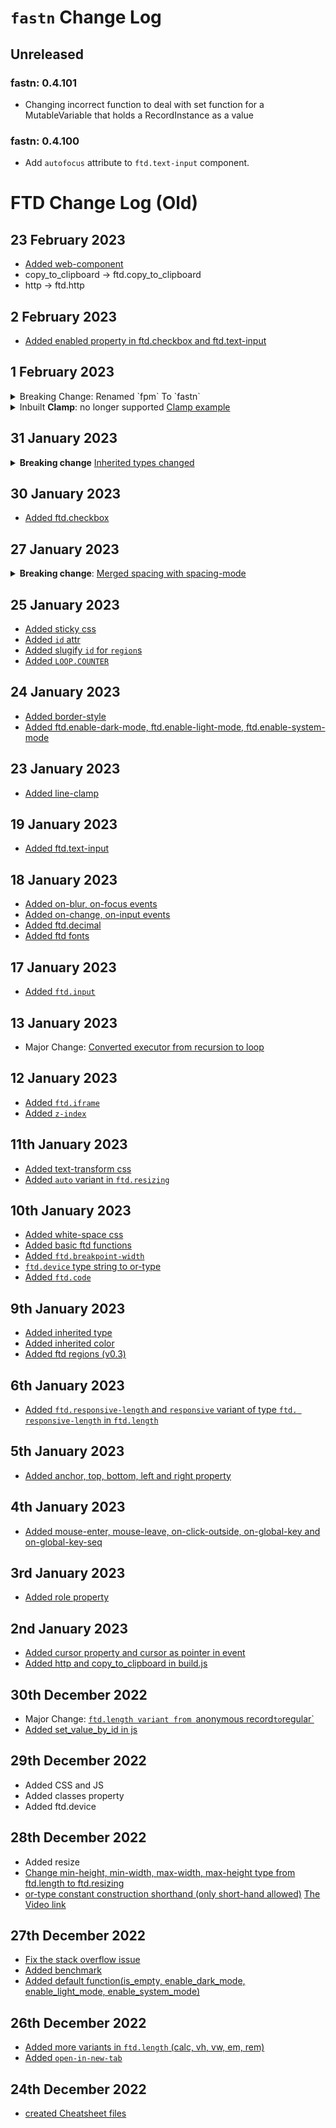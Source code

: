 # `fastn` Change Log

## Unreleased

### fastn: 0.4.101

- Changing incorrect function to deal with set function for a MutableVariable that holds a RecordInstance as a value


### fastn: 0.4.100

- Add `autofocus` attribute to `ftd.text-input` component.


# FTD Change Log (Old)

## 23 February 2023

- [Added web-component](https://github.com/ftd-lang/ftd/commit/f7c47c197f347bd2b48f0995b82aeaaf760ce44a)
- copy_to_clipboard -> ftd.copy_to_clipboard
- http -> ftd.http

## 2 February 2023
- [Added enabled property in ftd.checkbox and ftd.text-input](https://github.com/ftd-lang/ftd/commit/12425b68b56c2f475f3630ddb0484de70479aad0)

## 1 February 2023

<details>
<summary>Breaking Change: Renamed `fpm` To `fastn`</summary>
`fpm` cli is renamed to `fastn`. We renamed `FPM.ftd` to `FASTN.ftd` and 
`-- import: fpm` becomes `-- import: fastn`. We have also renamed github 
repository `fpm` to `fastn`.

- Fastn PR: https://github.com/ftd-lang/fastn/pull/755

</details>

<details>
<summary>Inbuilt <b>Clamp</b>: no longer supported
<a href="https://github.com/ftd-lang/ftd/blob/main/Cheatsheet.
md#clamp">Clamp example</a>
</summary>

- Regular Clamp

```ftd
-- integer $num: 0

-- ftd.integer: $num
$on-click$: $clamp($a = $num, by = 1, clamp = 6)

-- void clamp(a,by,clamp):
integer $a:
integer by:
integer clamp:


a = (a + by) % clamp
```

- Clamp with min and max

```ftd
-- integer $num: 1

-- ftd.integer: $num
$on-click$: $clamp($a = $num, by = 1, min = 1, max = 6)

-- void clamp(a,by,min,max):
integer $a:
integer by: 1
integer min: 0
integer max: 5


a = (((a - min) + by) % (max - min)) + min
```

</details>

## 31 January 2023
  
<details>

<summary><b>Breaking change</b> <a href="https://github.com/ftd-lang/ftd/pull/566/commits/e1722eacf386d3c515000c79a86e7ffb91f2df6c">Inherited types changed</a></summary>

Breaking changes
  
- `$inherited.types.copy-relaxed` -> `$inherited.types.copy-regular`
- `$inherited.types.copy-tight` -> `$inherited.types.copy-small`
- `$inherited.types.label-big` -> `$inherited.types.label-large`


Headings: 

- `$inherited.types.heading-tiny` is added
- rest have weight, line-height, weight updates 

Copy:

- added `$inherited.types.copy-regular` and `$inherited.types.copy-small`
- rest have size and `$inherited.types.line-height` changes

Specialized Text:

- `$inherited.types.source-code` is added 
- rest have size and line-height changes

Labels: 

- `$inherited.types.label-big` is changed to label-large
- `$inherited.types.label-small` is updated with new size and line-height values

Button: 

- All button types which are added are new
- added `$inherited.types.button-large`, `$inherited.types.button-medium`, `$inherited.types.button-small`, link types

</details>

## 30 January 2023

- [Added ftd.checkbox](https://github.com/ftd-lang/ftd/pull/564/commits/483060b31dcce626599fc0bca8d7e6261d0c37a8)

## 27 January 2023

<details>

<summary><b>Breaking change</b>: <a href="https://github.com/ftd-lang/ftd/pull/557/commits/37569f9df70ce60f161a1260e6fa09827f8f0875">Merged spacing with spacing-mode</a></summary>

  - use `spacing.fixed.px: 20` instead of `spacing.px: 20`
  - use `spacing: space-around` instead of `spacing-mode: space-around` (same for `space-between` and `space-evenly`)

</details>

## 25 January 2023

- [Added sticky css](https://github.com/ftd-lang/ftd/pull/553/commits/a3b43d09b7b968d8242559e96dbff7c356104880)
- [Added `id` attr](https://github.com/ftd-lang/ftd/pull/554/commits/7321ba5253d565683e35e078606567f302633eaf)
- [Added slugify `id` for `region`s](https://github.com/ftd-lang/ftd/pull/556/commits/a419d0155bd4299c4efab91ad55557f92bc21f0f)
- [Added `LOOP.COUNTER`](https://github.com/ftd-lang/ftd/commit/9d31c722814d5cd9ded21be9de2b310b1d4cb0b8)

## 24 January 2023
- [Added border-style](https://github.com/ftd-lang/ftd/pull/549/commits/6f08e0ce2b9eeb5aa8da5bb418b60fcc0b221d05)
- [Added ftd.enable-dark-mode, ftd.enable-light-mode, ftd.enable-system-mode](https://github.com/ftd-lang/ftd/commit/723b1f50e3e1564c112c926ec024198fa843e42f)

## 23 January 2023
- [Added line-clamp](https://github.com/ftd-lang/ftd/pull/544/commits/b50d8ef371ead95679838e862d0ea956e7655b39)

## 19 January 2023
- [Added ftd.text-input](https://github.com/ftd-lang/ftd/pull/543/commits/b86f74b45322e53f8a9acf43155b4bb0aa1a19b3)

## 18 January 2023
- [Added on-blur, on-focus events](https://github.com/ftd-lang/ftd/pull/540/commits/d0416a7eb2d5b4fa6172b4f32cf442161427e4db)
- [Added on-change, on-input events](https://github.com/ftd-lang/ftd/commit/06d6d91fb10c63e01dbfbe02d4913b8b8e8f1594)
- [Added ftd.decimal](https://github.com/ftd-lang/ftd/pull/536/commits/114c1af8a9e159b11f9f2eb62dfd3839b1dd9e4b)
- [Added ftd fonts](https://github.com/ftd-lang/ftd/pull/535/commits/aeeb33f97645f97fc7360b46fe8ec9afc6d52416)

## 17 January 2023

- [Added `ftd.input`](https://github.com/ftd-lang/ftd/pull/535/commits/99702d33ce6b3485ed9a7481709cb85f3ee7fddf)

## 13 January 2023

- Major Change: [Converted executor from recursion to loop](https://github.com/ftd-lang/ftd/pull/529/commits/f305bc187f006bb49e2cbdaf1f35bbd62e151d67)

## 12 January 2023

- [Added `ftd.iframe`](https://github.com/ftd-lang/ftd/pull/523/commits/dbddbff69ff203e338b594f31c165a4fcf10afbe)
- [Added `z-index`](https://github.com/ftd-lang/ftd/pull/523/commits/6acf81e42290901ef127cf23687f39ea48e88d9a)

## 11th January 2023

- [Added text-transform css](https://github.com/ftd-lang/ftd/pull/529/commits/0cae01d1a5b9b7a3775bd60d1c36a8230e5d74cc)
- [Added `auto` variant in `ftd.resizing`](https://github.com/ftd-lang/ftd/pull/523/commits/939fce3398b6f5612eceffab8931c71d7341af55)

## 10th January 2023

- [Added white-space css](https://github.com/ftd-lang/ftd/pull/523/commits/af5b339f1b6ff04a0738dbbfda4186d57d27fd27)
- [Added basic ftd functions](https://github.com/ftd-lang/ftd/pull/524/commits/f268014568ef75e86e989ef80de0089ad614e07f)
- [Added `ftd.breakpoint-width`](https://github.com/ftd-lang/ftd/pull/524/commits/537b8cfd356f91e0059edbd04987c0a3f0dbf8a6)
- [`ftd.device` type string to or-type](https://github.com/ftd-lang/ftd/pull/524/commits/85da36d3eecddcefad8b3acc9800458d4c740f34)
- [Added `ftd.code`](https://github.com/ftd-lang/ftd/commit/5c5a8214d69276fe587949a364199ab8a2407e71)

## 9th January 2023

- [Added inherited type](https://github.com/ftd-lang/ftd/commit/b1fe8af46cd35c51c3b37312d9c1a6466a54d1e5)
- [Added inherited color](https://github.com/ftd-lang/ftd/commit/8c22529da64f449620f937ed18d466c6256dfb74)
- [Added ftd regions (v0.3)](https://github.com/ftd-lang/ftd/commit/cf460d1cc41734effc3cd998c943dc102eb4232d)

## 6th January 2023

- [Added `ftd.responsive-length` and `responsive` variant of type `ftd.
  responsive-length` in `ftd.length`](https://github.com/ftd-lang/ftd/commit/2376c2746670fc8fef67b909b5798bf16e3d8986)

## 5th January 2023

- [Added anchor, top, bottom, left and right property](https://github.com/ftd-lang/ftd/commit/d86de625f8786738862bc6aaf33cc8665c7f73f5)

## 4th January 2023

- [Added mouse-enter, mouse-leave, on-click-outside, on-global-key and on-global-key-seq](https://github.com/ftd-lang/ftd/commit/003f3262075abb009ace6cb76dbd9083d8a333a2)

## 3rd January 2023

- [Added role property](https://github.com/ftd-lang/ftd/commit/69bc02ad65358580f2247726aef78e1958b3716f)

## 2nd January 2023

- [Added cursor property and cursor as pointer in event](https://github.com/ftd-lang/ftd/commit/64aa657a13ab24d932d56a2ddf9bcb77982a7752)
- [Added http and copy_to_clipboard in build.js](https://github.com/ftd-lang/ftd/commit/7eb9e879ff94ced3ed53d7d1584d63975b1a6b2f)


## 30th December 2022

- Major Change: [`ftd.length variant from `anonymous record` to `regular`](https://github.com/ftd-lang/ftd/commit/c4e7e591e515c5dfef1647e3f447e77a2f94c538)
- [Added set_value_by_id in js](https://github.com/ftd-lang/ftd/commit/e6f65267cbe57888e0fd510dd15bb56032bf8e7a)

## 29th December 2022

- Added CSS and JS
- Added classes property
- Added ftd.device

## 28th December 2022

- Added resize
- [Change min-height, min-width, max-width, max-height type from ftd.length to ftd.resizing](https://github.com/ftd-lang/ftd/commit/edad6b2899d940c11bd30c47fb15b08c6c04ad78)
- [or-type constant construction shorthand (only short-hand allowed)](https://github.com/ftd-lang/ftd/commit/a1ae3726eef848554ccf81a7f4270aeb6daa37ce) 
  [The Video link](https://www.loom.com/share/ee239d4840a74eb087f53ad6445a49a8)

## 27th December 2022

- [Fix the stack overflow issue](https://github.com/ftd-lang/ftd/commit/d7438e7b0476be7cddf7ca5b67409f3515afb910)
- [Added benchmark](https://github.com/ftd-lang/ftd/commit/f7ed86c87f648547b1107c066383511645039290)
- [Added default function(is_empty, enable_dark_mode, enable_light_mode,
  enable_system_mode)](https://github.com/ftd-lang/ftd/commit/46d7a1596259e8a916d76228cb6997caaf3fb226)


## 26th December 2022

- [Added more variants in `ftd.length` (calc, vh, vw, em, rem)](https://github.com/ftd-lang/ftd/commit/60bd50c5a9306be1b305601c037e39810ef6206a)
- [Added `open-in-new-tab`](https://github.com/ftd-lang/ftd/commit/048024c468f8cc5a47f72dabdd2454499aaca314)


## 24th December 2022

- [created Cheatsheet files](https://github.com/ftd-lang/ftd/commit/8df76b5b66dd31b9c647a848c6dd4277b434c7fe)
